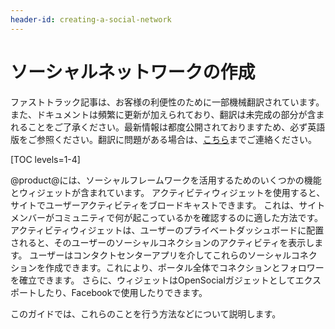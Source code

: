 ```yaml
---
header-id: creating-a-social-network
---
```


# ソーシャルネットワークの作成

<p class="alert alert-info"><span class="wysiwyg-color-blue120">ファストトラック記事は、お客様の利便性のために一部機械翻訳されています。また、ドキュメントは頻繁に更新が加えられており、翻訳は未完成の部分が含まれることをご了承ください。最新情報は都度公開されておりますため、必ず英語版をご参照ください。翻訳に問題がある場合は、<a href="mailto:support-content-jp@liferay.com">こちら</a>までご連絡ください。</span></p>

[TOC levels=1-4]

@product@には、ソーシャルフレームワークを活用するためのいくつかの機能とウィジェットが含まれています。 アクティビティウィジェットを使用すると、サイトでユーザーアクティビティをブロードキャストできます。 これは、サイトメンバーがコミュニティで何が起こっているかを確認するのに適した方法です。 アクティビティウィジェットは、ユーザーのプライベートダッシュボードに配置されると、そのユーザーのソーシャルコネクションのアクティビティを表示します。 ユーザーはコンタクトセンターアプリを介してこれらのソーシャルコネクションを作成できます。これにより、ポータル全体でコネクションとフォロワーを確立できます。 さらに、ウィジェットはOpenSocialガジェットとしてエクスポートしたり、Facebookで使用したりできます。

このガイドでは、これらのことを行う方法などについて説明します。

